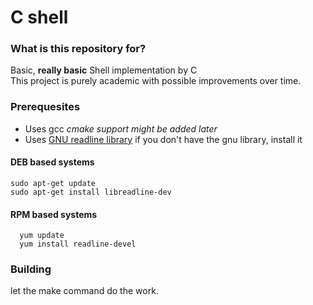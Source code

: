 # C shell #
### What is this repository for? ###

Basic, **really basic** Shell implementation by C <br>
This project is purely academic with possible improvements over time.

### Prerequesites ###

* Uses gcc *cmake support might be added later*
* Uses [GNU readline library](http://www.math.utah.edu/docs/info/rlman_toc.html)
if you don't have the gnu library, install it 

#### DEB based systems
``` 
sudo apt-get update
sudo apt-get install libreadline-dev
```
#### RPM based systems
```
  yum update
  yum install readline-devel
```
### Building ###
let the make command do the work.
